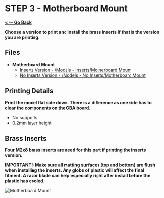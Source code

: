 # STEP 3 - Motherboard Mount

**[< -- Go Back](../README.md)**

**Choose a version to print and install the brass inserts if that is the version you are printing.**

## Files

* **Motherboard Mount**
	* [Inserts Version - /Models - Inserts/Motherboard Mount](Models%20-%20Inserts/Motherboard%20Mount)
	* [No Inserts Version - /Models - No Inserts/Motherboard Mount](Models%20-%20No%20Inserts/Motherboard%20Mount)

## Printing Details

**Print the model flat side down. There is a difference as one side has to clear the components on the GBA board.**

* No supports
* 0.2mm layer height

## Brass Inserts

**Four M2x8 brass inserts are need for this part if printing the inserts version.**

**IMPORTANT!: Make sure all matting surfaces (top and bottom) are flush when installing the inserts. Any globs of plastic will affect the final fitment. A razor blade can help especially right after install before the plastic has cooled.**

![Motherboard Mount](../Images/Common/Motherboard%20Mount.png "Motherboard Mount")
